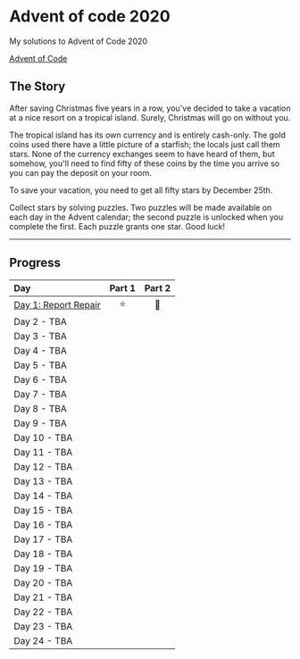 # Advent of code 2020

My solutions to Advent of Code 2020

[Advent of Code](https://adventofcode.com/2020)

## The Story

After saving Christmas five years in a row, you've decided to take a vacation at a nice resort on a tropical island. Surely, Christmas will go on without you.

The tropical island has its own currency and is entirely cash-only. The gold coins used there have a little picture of a starfish; the locals just call them stars. None of the currency exchanges seem to have heard of them, but somehow, you'll need to find fifty of these coins by the time you arrive so you can pay the deposit on your room.

To save your vacation, you need to get all fifty stars by December 25th.

Collect stars by solving puzzles. Two puzzles will be made available on each day in the Advent calendar; the second puzzle is unlocked when you complete the first. Each puzzle grants one star. Good luck!

---

## Progress

| Day                                              | Part 1 | Part 2  |
| :----------------------------------------------- | :----: | :-----: |
| [Day 1: Report Repair](src/01/summary.md#readme) | :star: | :star2: |
| Day 2 - TBA                                      |        |         |
| Day 3 - TBA                                      |        |         |
| Day 4 - TBA                                      |        |         |
| Day 5 - TBA                                      |        |         |
| Day 6 - TBA                                      |        |         |
| Day 7 - TBA                                      |        |         |
| Day 8 - TBA                                      |        |         |
| Day 9 - TBA                                      |        |         |
| Day 10 - TBA                                     |        |         |
| Day 11 - TBA                                     |        |         |
| Day 12 - TBA                                     |        |         |
| Day 13 - TBA                                     |        |         |
| Day 14 - TBA                                     |        |         |
| Day 15 - TBA                                     |        |         |
| Day 16 - TBA                                     |        |         |
| Day 17 - TBA                                     |        |         |
| Day 18 - TBA                                     |        |         |
| Day 19 - TBA                                     |        |         |
| Day 20 - TBA                                     |        |         |
| Day 21 - TBA                                     |        |         |
| Day 22 - TBA                                     |        |         |
| Day 23 - TBA                                     |        |         |
| Day 24 - TBA                                     |        |         |
